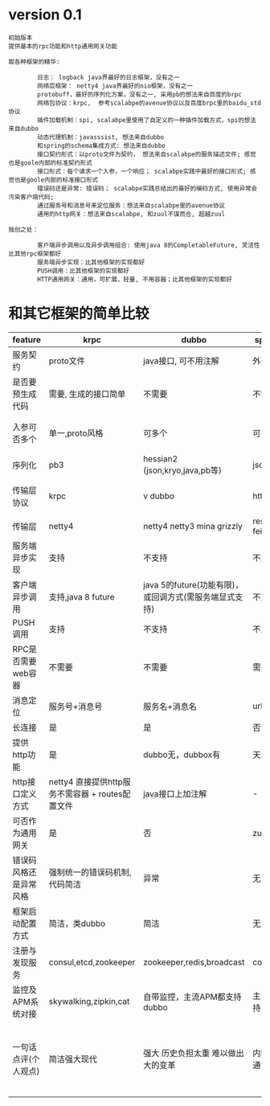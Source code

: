 
# version 0.1

    初始版本
    提供基本的rpc功能和http通用网关功能
    
    取各种框架的精华:

			日志： logback java界最好的日志框架，没有之一
			网络层框架： netty4 java界最好的nio框架，没有之一
			protobuff，最好的序列化方案，没有之一, 采用pb的想法来自百度的brpc
			网络包协议：krpc,  参考scalabpe的avenue协议以及百度brpc里的baidu_std协议
			插件加载机制：spi, scalabpe里使用了自定义的一种插件加载方式，spi的想法来自dubbo
			动态代理机制：javasssist, 想法来自dubbo
			和spring的schema集成方式: 想法来自dubbo
			接口契约形式：以proto文件为契约， 想法来自scalabpe的服务描述文件; 感觉也是goole内部的标准契约形式
			接口形式：每个请求一个入参，一个响应； scalabpe实践中最好的接口形式; 感觉也是goole内部的标准接口形式
			错误码还是异常: 错误码； scalabpe实践总结出的最好的编码方式, 使用异常会污染客户端代码; 
			通过服务号和消息号来定位服务：想法来自scalabpe里的avenue协议
			通用的http网关：想法来自scalabpe, 和zuul不谋而合, 超越zuul

    独创之处：
		  
			客户端异步调用以及异步调用组合: 使用java 8的CompletableFuture, 灵活性比其他rpc框架都好
			服务端异步实现：比其他框架的实现都好
			PUSH调用：比其他框架的实现都好
			HTTP通用网关：通用，可扩展，轻量, 不用容器；比其他框架的实现都好

# 和其它框架的简单比较

| feature | krpc | dubbo  |  spring cloud | motan | grpc |  
| ------- | ---- | ------------ |  ------------ | ----- |  ---- |  
| 服务契约 | proto文件 | java接口, 可不用注解 | 外部swagger | java接口 | proto文件 | 
| 是否要预生成代码  | 需要, 生成的接口简单 |  不需要 | 不需要 | 不需要 | 需要  |    
| 入参可否多个 | 单一,proto风格 | 可多个 | 可多个 | 可多个 | 单一,proto风格 |  
| 序列化  | pb3  |   hessian2 (json,kryo,java,pb等) | json | hession2,pb等 | pb3 | 
| 传输层协议  | krpc  | v dubbo | http | motan2 | http2, 协议很重 |     
| 传输层  | netty4  | netty4 netty3 mina grizzly | rest template, feign | netty4,netty3 | netty4 |    
| 服务端异步实现  | 支持 | 不支持 | 不支持 | 不支持 | 支持 |       
| 客户端异步调用  | 支持,java 8 future  | java 5的future(功能有限)，或回调方式(需服务端显式支持) | 不支持 | 自定义future | 回调 |       
| PUSH调用  | 支持 | 不支持 | 不支持 | 不支持 | 支持 |       
| RPC是否需要web容器  | 不需要 |    不需要 | 需要 | 不需要 | 不需要 |     
| 消息定位  | 服务号+消息号| 服务名+消息名 | url | 服务名+消息名 | 服务名+消息名 |  
| 长连接  | 是 | 是 | 否 | 是 | 是 | 是 |      
| 提供http功能  | 是 |  dubbo无，dubbox有 | 天生 | 是 | 天生 | 否 |     
| http接口定义方式  | netty4 直接提供http服务不需容器 + routes配置文件 |  java接口上加注解 | - | java接口上加注解, 需web容器 | - |      
| 可否作为通用网关  | 是 |   否 | zuul组件 | 否 |  否 | 
| 错误码风格还是异常风格  | 强制统一的错误码机制, 代码简洁 | 异常 | 无 | 异常 | 无 | 
| 框架启动配置方式  |  简洁，类dubbo | 简洁 | 无 | 简洁，类dubbo | ? | 多种 |   
| 注册与发现服务  | consul,etcd,zookeeper | zookeeper,redis,broadcast | consul,eureka | zookeeper,consul | ? |    
| 监控及APM系统对接  | skywalking,zipkin,cat | 自带监控，主流APM都支持dubbo | 主流APM都支持 | 自带监控 | 主流APM都支持 |       
| 一句话点评(个人观点)  | 简洁强大现代 | 强大 历史负担太重 难以做出大的变革 | 内网用短连接通讯不够好 | 简洁，但内部实现代码不够好 | http2用在内网通讯太重, 另外接口形式不好 |    
